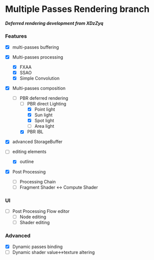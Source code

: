 # Multiple Passes Rendering branch

##### Deferred rendering development from XDzZyq



### Features

 - [x] multi-passes buffering
 - [x] Multi-passes processing
	- [x] FXAA
	- [x] SSAO
	- [x] Simple Convolution
 - [x] Multi-passes composition
	- [ ] PBR deferred rendering
		- [ ] PBR direct Lighting
			- [x] Point light
			- [x] Sun light
			- [x] Spot light
			- [ ] Area light
		- [x] PBR IBL

- [x] advanced StorageBuffer
	
 - [ ] editing elements
	- [x] outline

 - [x] Post Processing
	- [ ] Processing Chain
	- [ ] Fragment Shader <-> Compute Shader

### UI
 - [ ] Post Processing Flow editor
	- [ ] Node editing
	- [ ] Shader editing

### Advanced

 - [x] Dynamic passes binding
 - [ ] Dynamic shader value<->texture altering
